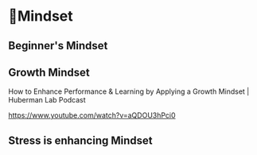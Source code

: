 # 💜<anima>Mindset</anima>

## Beginner's Mindset

## Growth Mindset

How to Enhance Performance & Learning by Applying a Growth Mindset | Huberman Lab Podcast

<https://www.youtube.com/watch?v=aQDOU3hPci0>

## Stress is enhancing Mindset
